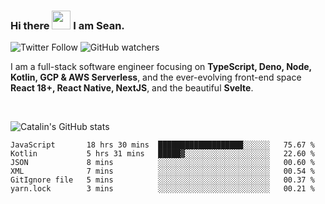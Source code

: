 ### Hi there <img src="https://raw.githubusercontent.com/MartinHeinz/MartinHeinz/master/wave.gif" width="30" /> I am Sean.

![Twitter Follow](https://img.shields.io/twitter/follow/JuniorDEVed?style=social)  ![GitHub watchers](https://img.shields.io/github/watchers/JuniorDEVed/JuniorDEVed?style=social)

 I am a full-stack software engineer focusing on **TypeScript, Deno, Node, Kotlin, GCP & AWS Serverless**, and the ever-evolving front-end space **React 18+, React Native, NextJS**, and the beautiful **Svelte**.
 
 <br>
 
 ![Catalin's GitHub stats](https://github-readme-stats.vercel.app/api?username=algoflows&theme=vue-dark)
 
 <!--START_SECTION:waka-->

```text
JavaScript       18 hrs 30 mins  ███████████████████░░░░░░   75.67 %
Kotlin           5 hrs 31 mins   █████▓░░░░░░░░░░░░░░░░░░░   22.60 %
JSON             8 mins          ░░░░░░░░░░░░░░░░░░░░░░░░░   00.60 %
XML              7 mins          ░░░░░░░░░░░░░░░░░░░░░░░░░   00.54 %
GitIgnore file   5 mins          ░░░░░░░░░░░░░░░░░░░░░░░░░   00.37 %
yarn.lock        3 mins          ░░░░░░░░░░░░░░░░░░░░░░░░░   00.21 %
```

<!--END_SECTION:waka-->
